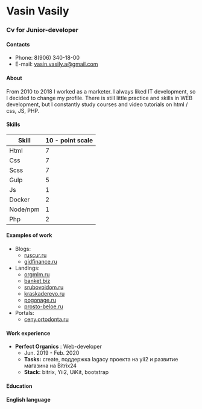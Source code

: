 # Vasin Vasily  
  
### Cv for Junior-developer  
  
#### Contacts
* Phone: 8(906) 340-18-00  
* E-mail: vasin.vasily.a@gmail.com  
  
#### About  
From 2010 to 2018 I worked as a marketer.
I always liked IT development, so I decided to change my profile.
There is still little practice and skills in WEB development, but I constantly study courses and video tutorials on html / css, JS, PHP.
#### Skills  
Skill  | 10 - point scale
------------- | -------------
Html  | 7
Css  | 7
Scss  | 7
Gulp  | 5
Js  | 1
Docker  | 2
Node/npm  | 1
Php  | 2
#### Examples of work  
* Blogs:  
    * [ruscur.ru](https://ruscur.ru)    
    * [gidfinance.ru](https://gidfinance.ru)
* Landings:  
    * [orgmlm.ru](https://orgmlm.ru/webinar.html)
    * [banket.biz](https://banket.biz/)
    * [srubovoidom.ru](https://srubovoidom.ru/)
    * [kraskaderevo.ru](https://kraskaderevo.ru/)
    * [pogonage.ru](https://pogonage.ru/)
    * [prosto-beloe.ru](http://prosto-beloe.ru/)
* Portals:
    * [ceny.ortodonta.ru](http://ceny.ortodonta.ru/)
#### Work experience  
* **Perfect Organics**  : Web-developer
    * Jun. 2019 - Feb. 2020
    * **Tasks:** create, поддержка lagacy проекта на yii2 и развитие магазина на Bitrix24
    * **Stack:** bitrix, Yii2, UiKit, bootstrap
#### Education  
  
#### English language  
